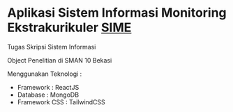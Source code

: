 # Aplikasi Sistem Informasi Monitoring Ekstrakurikuler [SIME](https://ysrndev.site/sime/)
Tugas Skripsi Sistem Informasi

Object Penelitian di SMAN 10 Bekasi

Menggunakan Teknologi :

- Framework : ReactJS
- Database : MongoDB
- Framework CSS : TailwindCSS
